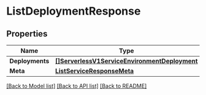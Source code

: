 # ListDeploymentResponse

## Properties

Name | Type | Description | Notes
------------ | ------------- | ------------- | -------------
**Deployments** | [**[]ServerlessV1ServiceEnvironmentDeployment**](serverless.v1.service.environment.deployment.md) |  |[optional] 
**Meta** | [**ListServiceResponseMeta**](ListServiceResponse_meta.md) |  |[optional] 

[[Back to Model list]](../README.md#documentation-for-models) [[Back to API list]](../README.md#documentation-for-api-endpoints) [[Back to README]](../README.md)


